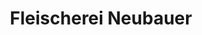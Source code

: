 ---
title: "Fleischerei Neubauer"
url: /braunschweig/fleischerei-neubauer-elbestrasse/
shop: Metzgerei
---